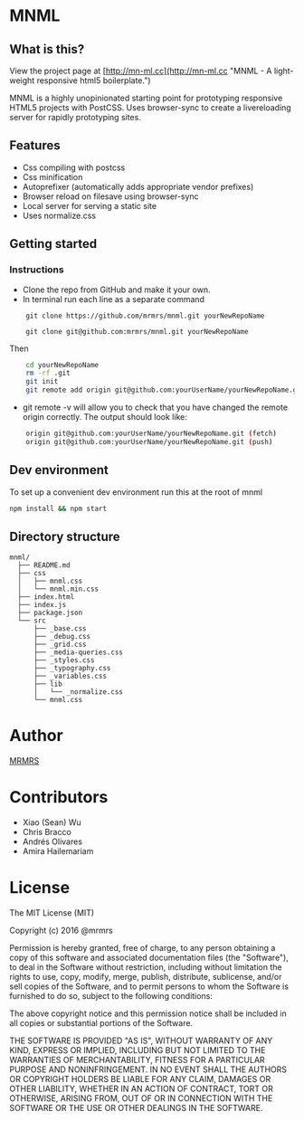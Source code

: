 # MNML

## What is this?

View the project page at [http://mn-ml.cc](http://mn-ml.cc "MNML - A light-weight responsive html5 boilerplate.")

MNML is a highly unopinionated starting point for prototyping responsive HTML5 projects with PostCSS.
Uses browser-sync to create a livereloading server for rapidly prototyping sites.

## Features

* Css compiling with postcss
* Css minification
* Autoprefixer (automatically adds appropriate vendor prefixes)
* Browser reload on filesave using browser-sync
* Local server for serving a static site
* Uses normalize.css

## Getting started

### Instructions

* Clone the repo from GitHub and make it your own.
* In terminal run each line as a separate command

```https
    git clone https://github.com/mrmrs/mnml.git yourNewRepoName
```

```ssh
    git clone git@github.com:mrmrs/mnml.git yourNewRepoName
```

Then

```bash
    cd yourNewRepoName
    rm -rf .git
    git init
    git remote add origin git@github.com:yourUserName/yourNewRepoName.git
```

* git remote -v will allow you to check that you have changed the remote origin correctly. The output should look like:
```bash
    origin git@github.com:yourUserName/yourNewRepoName.git (fetch)
    origin git@github.com:yourUserName/yourNewRepoName.git (push)
```

## Dev environment
To set up a convenient dev environment run this at the root of mnml

```bash
npm install && npm start
```


## Directory structure
```
mnml/
  ├── README.md
  ├── css
  │   ├── mnml.css
  │   └── mnml.min.css
  ├── index.html
  ├── index.js
  ├── package.json
  └── src
      ├── _base.css
      ├── _debug.css
      ├── _grid.css
      ├── _media-queries.css
      ├── _styles.css
      ├── _typography.css
      ├── _variables.css
      ├── lib
      │   └── _normalize.css
      └── mnml.css

```

# Author

[MRMRS](http://mrmrs.io "Adam Morse - Designer Developer")

# Contributors

- Xiao (Sean) Wu
- Chris Bracco
- Andrés Olivares
- Amira Hailemariam

# License

The MIT License (MIT)

Copyright (c) 2016 @mrmrs

Permission is hereby granted, free of charge, to any person obtaining a copy
of this software and associated documentation files (the "Software"), to deal
in the Software without restriction, including without limitation the rights
to use, copy, modify, merge, publish, distribute, sublicense, and/or sell
copies of the Software, and to permit persons to whom the Software is
furnished to do so, subject to the following conditions:

The above copyright notice and this permission notice shall be included in
all copies or substantial portions of the Software.

THE SOFTWARE IS PROVIDED "AS IS", WITHOUT WARRANTY OF ANY KIND, EXPRESS OR
IMPLIED, INCLUDING BUT NOT LIMITED TO THE WARRANTIES OF MERCHANTABILITY,
FITNESS FOR A PARTICULAR PURPOSE AND NONINFRINGEMENT. IN NO EVENT SHALL THE
AUTHORS OR COPYRIGHT HOLDERS BE LIABLE FOR ANY CLAIM, DAMAGES OR OTHER
LIABILITY, WHETHER IN AN ACTION OF CONTRACT, TORT OR OTHERWISE, ARISING FROM,
OUT OF OR IN CONNECTION WITH THE SOFTWARE OR THE USE OR OTHER DEALINGS IN
THE SOFTWARE.


